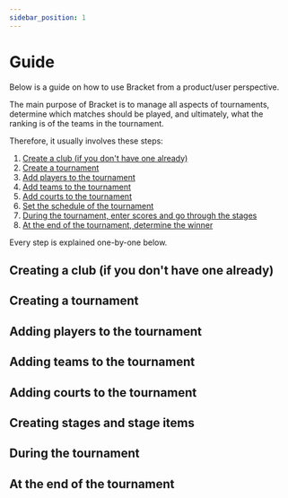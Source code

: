 ```yaml
---
sidebar_position: 1
---
```


# Guide

Below is a guide on how to use Bracket from a product/user perspective.

The main purpose of Bracket is to manage all aspects of tournaments, determine which matches should
be played, and ultimately, what the ranking is of the teams in the tournament.

Therefore, it usually involves these steps:

1. [Create a club (if you don't have one already)](#creating-a-club-if-you-dont-have-one-already)
1. [Create a tournament](#creating-a-tournament)
1. [Add players to the tournament](#adding-players-to-the-tournament)
1. [Add teams to the tournament](#adding-teams-to-the-tournament)
1. [Add courts to the tournament](#adding-courts-to-the-tournament)
1. [Set the schedule of the tournament](#creating-stages-and-stage-items)
1. [During the tournament, enter scores and go through the stages](#during-the-tournament)
1. [At the end of the tournament, determine the winner](#at-the-end-of-the-tournament)

Every step is explained one-by-one below.

## Creating a club (if you don't have one already)

## Creating a tournament

## Adding players to the tournament

## Adding teams to the tournament

## Adding courts to the tournament

## Creating stages and stage items

## During the tournament

## At the end of the tournament
